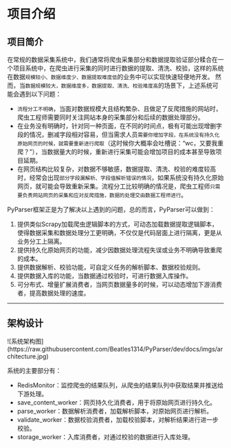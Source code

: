 # 项目介绍

## 项目简介
在常规的数据采集系统中，我们通常将爬虫采集部分和数据提取验证部分糅合在一个项目系统中，在爬虫进行采集的同时进行数据的提取、清洗、校验，这样的系统在数据`规模较小、数据维度少、数据提取难度低`的业务中可以实现快速轻便地开发。
然而，当`数据规模较大，数据维度多，数据提取、清洗、校验难度高`的场景下，上述系统可能会遇到以下问题：
* `流程分工不明确`，当面对数据规模大且结构繁杂、且做足了反爬措施的网站时，爬虫工程师需要同时关注网站本身的采集部分和后续的数据处理部分。
* 在业务没有明确时，针对同一种页面，在不同的时间点，极有可能出现增删字段的情况，删减字段相对容易，但当需求人员`需要你增加字段，在系统没有持久化原始网页的时候，就需要重新进行爬取`（这时候你大概率会吐槽说：“wc，又要我重爬？”），当数据量大的时候，重新进行采集可能会增加项目的成本甚至导致项目延期。
* 在网页结构比较复杂，对数据不够敏感，数据提取、清洗、校验的难度较高时，经常会出现`部分字段漏解析、字段值解析错误的情况`，如果系统没有持久化原始网页，就可能会导致重新采集。流程分工比较明确的情况是，爬虫工程师`只需要负责网站网页的采集和应对反爬措施，数据的处理交由数据工程师进行`。

PyParser框架正是为了解决以上遇到的问题，总的而言，PyParser可以做到：
1. 提供类似Scrapy加载爬虫逻辑脚本的方式，可动态加载数据提取逻辑脚本，使得数据采集和数据处理分工更明确，不仅仅是代码层面上进行隔离，更是从业务分工上隔离。
2. 提供持久化原始网页的功能，减少因数据处理流程失误或业务不明确导致重爬的成本。
3. 提供数据解析、校验功能，可自定义任务的解析脚本、数据校验规则。
4. 提供数据入库的功能，当数据通过校验时，可进行数据入库操作。
5. 可分布式、增量扩展消费者，当网页数据量多的时候，可以动态增加下游消费者，提高数据处理的速度。

---

## 架构设计
<div style="align: center">![系统架构图](https://raw.githubusercontent.com/Beatles1314/PyParser/dev/docs/imgs/architecture.jpg)
</div>

系统的主要部分有：
* RedisMonitor：监控爬虫的结果队列，从爬虫的结果队列中获取结果并推送给下游处理。
* save_content_worker：网页持久化消费者，用于将原始网页进行持久化。
* parse_worker：数据解析消费者，加载解析脚本，对原始网页进行解析。
* validate_worker：数据校验消费者，加载校验脚本，对解析结果进行进一步校验。
* storage_worker：入库消费者，对通过校验的数据进行入库处理。
